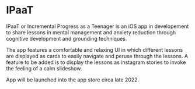 # IPaaT

IPaaT or Incremental Progress as a Teenager is an iOS app in developement to share lessons in mental management and anxiety reduction through cognitive development and grounding techniques.

The app features a comfortable and relaxing UI in which different lessons are displayed as cards to easily navigate and peruse through the lessons. A feature to be added is to display the lessons as instagram stories to invoke the feeling of a calm slideshow.

App will be launched into the app store circa late 2022.
